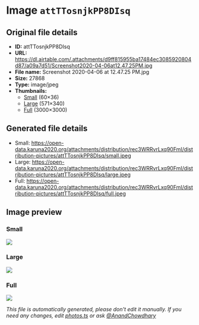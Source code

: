 # Image `attTTosnjkPP8DIsq`

## Original file details

- **ID:** attTTosnjkPP8DIsq
- **URL:** https://dl.airtable.com/.attachments/d9ff815955ba17484ec3085920804d87/a09a7d51/Screenshot2020-04-06at12.47.25PM.jpg
- **File name:** Screenshot 2020-04-06 at 12.47.25 PM.jpg
- **Size:** 27868
- **Type:** image/jpeg
- **Thumbnails:**
  - [Small](https://dl.airtable.com/.attachmentThumbnails/9fb0554619f1f123653ef1cef3ad2f59/264560f5) (60×36)
  - [Large](https://dl.airtable.com/.attachmentThumbnails/7f6ece7a879eaf237d826ee08d8c1e97/06766a00) (571×340)
  - [Full](https://dl.airtable.com/.attachmentThumbnails/e2b0f5161d5da7a70d0bb2095568704f/703ee6f6) (3000×3000)

## Generated file details

- Small: https://open-data.karuna2020.org/attachments/distribution/rec3WRRvrLxq90FmI/distribution-pictures/attTTosnjkPP8DIsq/small.jpeg
- Large: https://open-data.karuna2020.org/attachments/distribution/rec3WRRvrLxq90FmI/distribution-pictures/attTTosnjkPP8DIsq/large.jpeg
- Full: https://open-data.karuna2020.org/attachments/distribution/rec3WRRvrLxq90FmI/distribution-pictures/attTTosnjkPP8DIsq/full.jpeg

## Image preview

### Small

![](https://open-data.karuna2020.org/attachments/distribution/rec3WRRvrLxq90FmI/distribution-pictures/attTTosnjkPP8DIsq/small.jpeg)

### Large

![](https://open-data.karuna2020.org/attachments/distribution/rec3WRRvrLxq90FmI/distribution-pictures/attTTosnjkPP8DIsq/large.jpeg)

### Full

![](https://open-data.karuna2020.org/attachments/distribution/rec3WRRvrLxq90FmI/distribution-pictures/attTTosnjkPP8DIsq/full.jpeg)

_This file is automatically generated, please don't edit it manually. If you need any changes, edit [photos.ts](/photos.ts) or ask [@AnandChowdhary](https://github.com/AnandChowdhary)_
